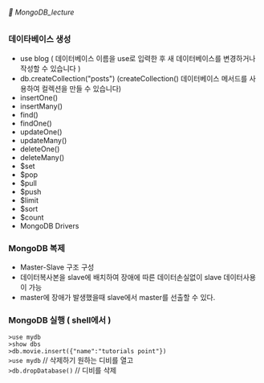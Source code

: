 ###### :cactus:  MongoDB_lecture

### 데이타베이스 생성
 
 - use blog ( 데이터베이스 이름을 use로 입력한 후 새 데이터베이스를 변경하거나 작성할 수 있습니다 )
 - db.createCollection("posts") (createCollection() 데이터베이스 메서드를 사용하여 컬렉션을 만들 수 있습니다)
 - insertOne()
 - insertMany() 
 - find()
 - findOne()
 - updateOne()
 - updateMany()
 - deleteOne()
 - deleteMany()
 - $set
 - $pop
 - $pull
 - $push
 - $limit
 - $sort
 - $count
 - MongoDB Drivers 


### MongoDB 복제
- Master-Slave 구조 구성
- 데이터복사본을 slave에 배치하여 장애에 따른 데이터손실없이 slave 데이터사용이 가능
- master에 장애가 발생했을때 slave에서 master를 선출할 수 있다.

### MongoDB 실행 ( shell에서 )
```>use mydb```   
```>show dbs```    
```>db.movie.insert({"name":"tutorials point"})```    
```>use mydb```  // 삭제하기 원하는 디비를 열고    
```>db.dropDatabase()``` // 디비를 삭제    
 

